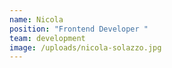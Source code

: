 ```yaml
---
name: Nicola
position: "Frontend Developer "
team: development
image: /uploads/nicola-solazzo.jpg
---
```

